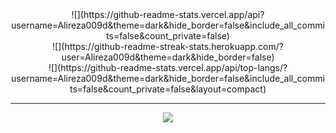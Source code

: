 <center>
![](https://github-readme-stats.vercel.app/api?username=Alireza009d&theme=dark&hide_border=false&include_all_commits=false&count_private=false)<br/>
![](https://github-readme-streak-stats.herokuapp.com/?user=Alireza009d&theme=dark&hide_border=false)<br/>
![](https://github-readme-stats.vercel.app/api/top-langs/?username=Alireza009d&theme=dark&hide_border=false&include_all_commits=false&count_private=false&layout=compact)

---
[![](https://visitcount.itsvg.in/api?id=Alireza009d&label=Views&color=2&icon=0&pretty=true)](https://visitcount.itsvg.in)
</center>

